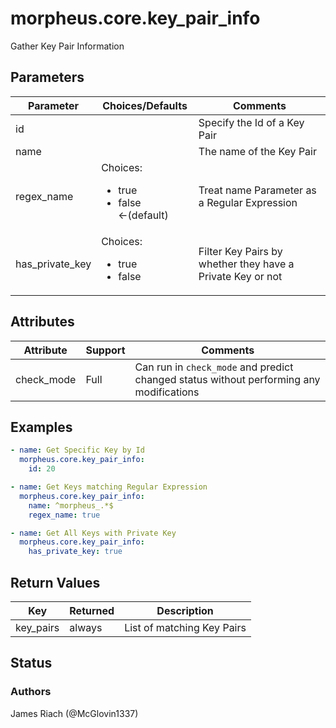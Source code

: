 # morpheus.core.key_pair_info
Gather Key Pair Information

## Parameters

|Parameter|Choices/Defaults|Comments|
|---|---|---|
|id||Specify the Id of a Key Pair|
|name||The name of the Key Pair|
|regex_name|Choices:<br/><ul><li>true</li><li>false &larr;(default)</li></ul>|Treat name Parameter as a Regular Expression|
|has_private_key|Choices:<br/><ul><li>true</li><li>false</li></ul>|Filter Key Pairs by whether they have a Private Key or not|

## Attributes

|Attribute|Support|Comments|
|---|---|---|
|check_mode|Full|Can run in ```check_mode``` and predict changed status without performing any modifications|

## Examples

```yaml
- name: Get Specific Key by Id
  morpheus.core.key_pair_info:
    id: 20

- name: Get Keys matching Regular Expression
  morpheus.core.key_pair_info:
    name: ^morpheus_.*$
    regex_name: true

- name: Get All Keys with Private Key
  morpheus.core.key_pair_info:
    has_private_key: true
```

## Return Values

|Key|Returned|Description|
|---|---|---|
|key_pairs|always|List of matching Key Pairs|

## Status

### Authors
James Riach (@McGlovin1337)
